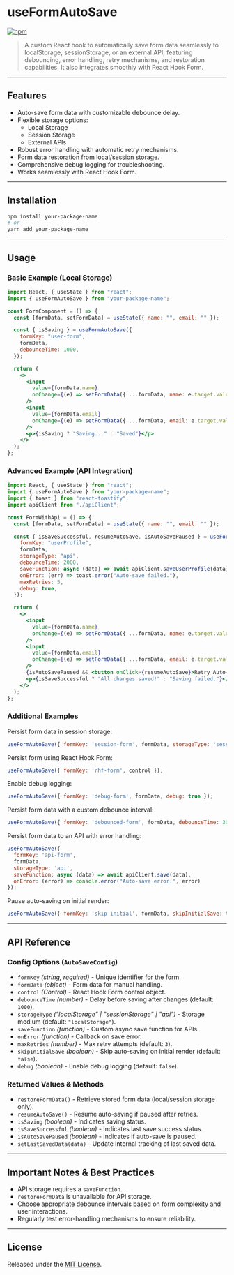 # useFormAutoSave

[![npm](https://img.shields.io/npm/v/use-form-auto-save)](https://www.npmjs.com/package/use-form-auto-save)

> A custom React hook to automatically save form data seamlessly to localStorage, sessionStorage, or an external API, featuring debouncing, error handling, retry mechanisms, and restoration capabilities. It also integrates smoothly with React Hook Form.

---

## Features

- Auto-save form data with customizable debounce delay.
- Flexible storage options:
  - Local Storage
  - Session Storage
  - External APIs
- Robust error handling with automatic retry mechanisms.
- Form data restoration from local/session storage.
- Comprehensive debug logging for troubleshooting.
- Works seamlessly with React Hook Form.

---

## Installation

```bash
npm install your-package-name
# or
yarn add your-package-name
```

---

## Usage

### Basic Example (Local Storage)

```jsx
import React, { useState } from "react";
import { useFormAutoSave } from "your-package-name";

const FormComponent = () => {
  const [formData, setFormData] = useState({ name: "", email: "" });

  const { isSaving } = useFormAutoSave({
    formKey: "user-form",
    formData,
    debounceTime: 1000,
  });

  return (
    <>
      <input
        value={formData.name}
        onChange={(e) => setFormData({ ...formData, name: e.target.value })}
      />
      <input
        value={formData.email}
        onChange={(e) => setFormData({ ...formData, email: e.target.value })}
      />
      <p>{isSaving ? "Saving..." : "Saved"}</p>
    </>
  );
};
```

### Advanced Example (API Integration)

```jsx
import React, { useState } from "react";
import { useFormAutoSave } from "your-package-name";
import { toast } from "react-toastify";
import apiClient from "./apiClient";

const FormWithApi = () => {
  const [formData, setFormData] = useState({ name: "", email: "" });

  const { isSaveSuccessful, resumeAutoSave, isAutoSavePaused } = useFormAutoSave({
    formKey: "userProfile",
    formData,
    storageType: "api",
    debounceTime: 2000,
    saveFunction: async (data) => await apiClient.saveUserProfile(data),
    onError: (err) => toast.error("Auto-save failed."),
    maxRetries: 5,
    debug: true,
  });

  return (
    <>
      <input
        value={formData.name}
        onChange={(e) => setFormData({ ...formData, name: e.target.value })}
      />
      <input
        value={formData.email}
        onChange={(e) => setFormData({ ...formData, email: e.target.value })}
      />
      {isAutoSavePaused && <button onClick={resumeAutoSave}>Retry Auto-Save</button>}
      <p>{isSaveSuccessful ? "All changes saved!" : "Saving failed."}</p>
    </>
  );
};
```

### Additional Examples

Persist form data in session storage:

```jsx
useFormAutoSave({ formKey: 'session-form', formData, storageType: 'sessionStorage' });
```

Persist form using React Hook Form:

```jsx
useFormAutoSave({ formKey: 'rhf-form', control });
```

Enable debug logging:

```jsx
useFormAutoSave({ formKey: 'debug-form', formData, debug: true });
```

Persist form data with a custom debounce interval:

```jsx
useFormAutoSave({ formKey: 'debounced-form', formData, debounceTime: 3000 });
```

Persist form data to an API with error handling:

```jsx
useFormAutoSave({
  formKey: 'api-form',
  formData,
  storageType: 'api',
  saveFunction: async (data) => await apiClient.save(data),
  onError: (error) => console.error("Auto-save error:", error)
});
```

Pause auto-saving on initial render:

```jsx
useFormAutoSave({ formKey: 'skip-initial', formData, skipInitialSave: true });
```

---

## API Reference

### Config Options (`AutoSaveConfig`)
- `formKey` *(string, required)* - Unique identifier for the form.
- `formData` *(object)* - Form data for manual handling.
- `control` *(Control<any>)* - React Hook Form control object.
- `debounceTime` *(number)* - Delay before saving after changes (default: `1000`).
- `storageType` *("localStorage" | "sessionStorage" | "api")* - Storage medium (default: `"localStorage"`).
- `saveFunction` *(function)* - Custom async save function for APIs.
- `onError` *(function)* - Callback on save error.
- `maxRetries` *(number)* - Max retry attempts (default: `3`).
- `skipInitialSave` *(boolean)* - Skip auto-saving on initial render (default: `false`).
- `debug` *(boolean)* - Enable debug logging (default: `false`).

### Returned Values & Methods
- `restoreFormData()` - Retrieve stored form data (local/session storage only).
- `resumeAutoSave()` - Resume auto-saving if paused after retries.
- `isSaving` *(boolean)* - Indicates saving status.
- `isSaveSuccessful` *(boolean)* - Indicates last save success status.
- `isAutoSavePaused` *(boolean)* - Indicates if auto-save is paused.
- `setLastSavedData(data)` - Update internal tracking of last saved data.

---

## Important Notes & Best Practices

- API storage requires a `saveFunction`.
- `restoreFormData` is unavailable for API storage.
- Choose appropriate debounce intervals based on form complexity and user interactions.
- Regularly test error-handling mechanisms to ensure reliability.

---

## License

Released under the [MIT License](./LICENSE).